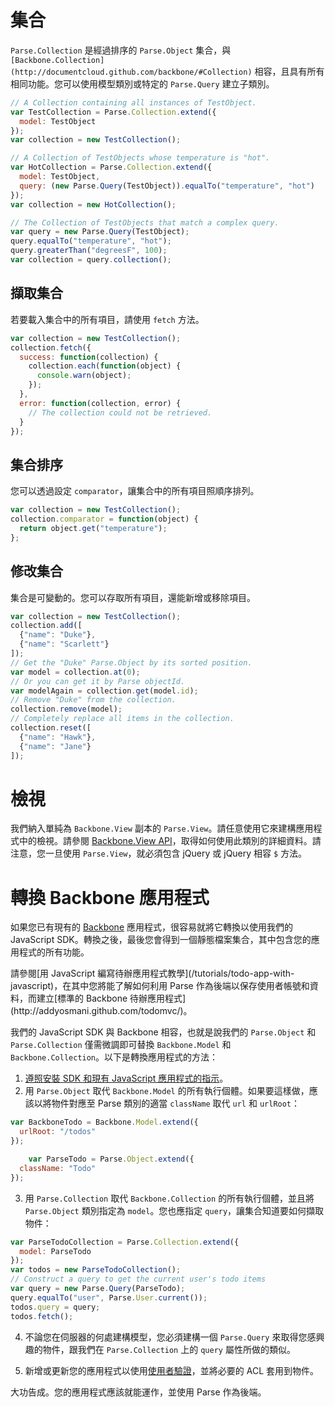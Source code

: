 # 集合

`Parse.Collection` 是經過排序的 `Parse.Object` 集合，與 `[Backbone.Collection](http://documentcloud.github.com/backbone/#Collection)` 相容，且具有所有相同功能。您可以使用模型類別或特定的 `Parse.Query` 建立子類別。

```js
// A Collection containing all instances of TestObject.
var TestCollection = Parse.Collection.extend({
  model: TestObject
});
var collection = new TestCollection();

// A Collection of TestObjects whose temperature is "hot".
var HotCollection = Parse.Collection.extend({
  model: TestObject,
  query: (new Parse.Query(TestObject)).equalTo("temperature", "hot")
});
var collection = new HotCollection();

// The Collection of TestObjects that match a complex query.
var query = new Parse.Query(TestObject);
query.equalTo("temperature", "hot");
query.greaterThan("degreesF", 100);
var collection = query.collection();
```

## 擷取集合

若要載入集合中的所有項目，請使用 `fetch` 方法。

```js
var collection = new TestCollection();
collection.fetch({
  success: function(collection) {
    collection.each(function(object) {
      console.warn(object);
    });
  },
  error: function(collection, error) {
    // The collection could not be retrieved.
  }
});
```

## 集合排序

您可以透過設定 `comparator`，讓集合中的所有項目照順序排列。

```js
var collection = new TestCollection();
collection.comparator = function(object) {
  return object.get("temperature");
};
```

## 修改集合

集合是可變動的。您可以存取所有項目，還能新增或移除項目。

```js
var collection = new TestCollection();
collection.add([
  {"name": "Duke"},
  {"name": "Scarlett"}
]);
// Get the "Duke" Parse.Object by its sorted position.
var model = collection.at(0);
// Or you can get it by Parse objectId.
var modelAgain = collection.get(model.id);
// Remove "Duke" from the collection.
collection.remove(model);
// Completely replace all items in the collection.
collection.reset([
  {"name": "Hawk"},
  {"name": "Jane"}
]);
```

# 檢視

我們納入單純為 `Backbone.View` 副本的 `Parse.View`。請任意使用它來建構應用程式中的檢視。請參閱 [Backbone.View API](http://documentcloud.github.com/backbone/#View)，取得如何使用此類別的詳細資料。請注意，您一旦使用 `Parse.View`，就必須包含 jQuery 或 jQuery 相容 `$` 方法。

# 轉換 Backbone 應用程式

如果您已有現有的 [Backbone](http://documentcloud.github.com/backbone/) 應用程式，很容易就將它轉換以使用我們的 JavaScript SDK。轉換之後，最後您會得到一個靜態檔案集合，其中包含您的應用程式的所有功能。

<div class="callout_green">
請參閱[用 JavaScript 編寫待辦應用程式教學](/tutorials/todo-app-with-javascript)，在其中您將能了解如何利用 Parse 作為後端以保存使用者帳號和資料，而建立[標準的 Backbone 待辦應用程式](http://addyosmani.github.com/todomvc/)。
</div>

我們的 JavaScript SDK 與 Backbone 相容，也就是說我們的 `Parse.Object` 和 `Parse.Collection` 僅需微調即可替換 `Backbone.Model` 和 `Backbone.Collection`。以下是轉換應用程式的方法：

1.  [遵照安裝 SDK 和現有 JavaScript 應用程式的指示](/apps/quickstart#js/existing)。
2.  用 `Parse.Object` 取代 `Backbone.Model` 的所有執行個體。如果要這樣做，應該以將物件對應至 Parse 類別的適當 `className` 取代 `url` 和 `urlRoot`：

```js
var BackboneTodo = Backbone.Model.extend({
  urlRoot: "/todos"
});

    var ParseTodo = Parse.Object.extend({
  className: "Todo"
});
```
3.  用 `Parse.Collection` 取代 `Backbone.Collection` 的所有執行個體，並且將 `Parse.Object` 類別指定為 `model`。您也應指定 `query`，讓集合知道要如何擷取物件：

```js
var ParseTodoCollection = Parse.Collection.extend({
  model: ParseTodo
});
var todos = new ParseTodoCollection();
// Construct a query to get the current user's todo items
var query = new Parse.Query(ParseTodo);
query.equalTo("user", Parse.User.current());
todos.query = query;
todos.fetch();
```
4.  不論您在伺服器的何處建構模型，您必須建構一個 `Parse.Query` 來取得您感興趣的物件，跟我們在 `Parse.Collection` 上的 `query` 屬性所做的類似。

5.  新增或更新您的應用程式以使用[使用者驗證](/docs/tw/js_guide#users)，並將必要的 ACL 套用到物件。

大功告成。您的應用程式應該就能運作，並使用 Parse 作為後端。
